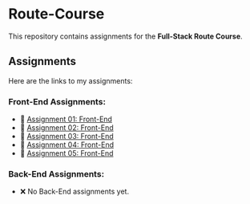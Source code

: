 # Route-Course
This repository contains assignments for the **Full-Stack Route Course**.

## Assignments

Here are the links to my assignments:

### Front-End Assignments:
- 🔗 [Assignment 01: Front-End](https://yassinsultan.github.io/Route-Course/Front-End/Assigment-01/)
- 🔗 [Assignment 02: Front-End](https://yassinsultan.github.io/Route-Course/Front-End/Assigment-02/)
- 🔗 [Assignment 03: Front-End](https://yassinsultan.github.io/Route-Course/Front-End/Assigment-03/)
- 🔗 [Assignment 04: Front-End](https://yassinsultan.github.io/Route-Course/Front-End/Assigment-04/)
- 🔗 [Assignment 05: Front-End](https://yassinsultan.github.io/Route-Course/Front-End/Assigment-05/)

### Back-End Assignments:
- ❌  No Back-End assignments yet.
